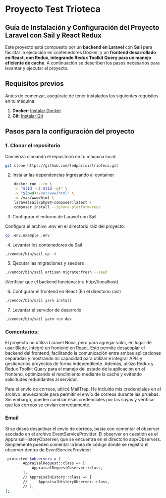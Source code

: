 # Proyecto Test Trioteca 

## Guía de Instalación y Configuración del Proyecto Laravel con Sail y React Redux

Este proyecto está compuesto por un **backend en Laravel** con **Sail** para facilitar la ejecución en contenedores Docker, y un **frontend desarrollado en React, con Redux, integrando Redux Toolkit Query para un manejo eficiente de cache**. A continuación se describen los pasos necesarios para levantar y ejecutar el proyecto.

## Requisitos previos

Antes de comenzar, asegúrate de tener instalados los siguientes requisitos en tu máquina:

1. **Docker**: [Instalar Docker](https://www.docker.com/get-started)
2. **Git**: [Instalar Git](https://git-scm.com/book/en/v2/Getting-Started-Installing-Git)

## Pasos para la configuración del proyecto

### 1. Clonar el repositorio

Comienza clonando el repositorio en tu máquina local:

```bash
git clone https://github.com/fedparisi/trioteca.git 
```

2. Instalar las dependencias ingresando al container 
```bash
    docker run --rm \
    -u "$(id -u):$(id -g)" \
    -v "$(pwd):/var/www/html" \
    -w /var/www/html \
    laravelsail/php84-composer:latest \
    composer install --ignore-platform-reqs
```   

3. Configurar el entorno de Laravel con Sail

Configura el archivo .env en el directorio raíz del proyecto:
```bash
cp .env.example .env
```

4. Levantar los contenedores de Sail
```bash
./vendor/bin/sail up -d
```

5. Ejecutar las migraciones y seeders
```bash
./vendor/bin/sail artisan migrate:fresh --seed
```

 (Verificar que el backend funciona: ir a http://localhost)

6. Configurar el frontend en React
(En el directorio raiz)
```bash
./vendor/bin/sail yarn install
```

7. Levantar el servidor de desarrollo
```bash
./vendor/bin/sail yarn run dev
```

### Comentarios: 

El proyecto no utiliza Laravel Nova, pero para agregar valor, en lugar de usar Blade, integré un frontend en React. Esto permite desacoplar el backend del frontend, facilitando la comunicación entre ambas aplicaciones separadas y mostrando mi capacidad para utilizar e integrar APIs y gestionarlos proyectos de forma independiente. Además, utilizo Redux y Redux Toolkit Query para el manejo del estado de la aplicación en el frontend, optimizando el rendimiento mediante la caché y evitando solicitudes redundantes al servidor.

Para el envío de correos, utilicé MailTrap. He incluido mis credenciales en el archivo .env.example para permitir el envío de correos durante las pruebas. Sin embargo, pueden cambiar esas credenciales por las suyas y verificar que los correos se envían correctamente.

### Email
Si se desea desactivar el envío de correos, basta con comentar el observer asociado en el archivo EventServiceProvider. El observer en cuestión es el AppraisalHistoryObserver, que se encuentra en el directorio app/Observers. Simplemente pueden comentar la línea de código donde se registra el observer dentro de EventServiceProvider:

```bash
 protected $observers = [
        AppraisalRequest::class => [
            AppraisalRequestObserver::class,
        ],
        // AppraisalHistory::class => [
        //     AppraisalHistoryObserver::class,
        // ],
];
```


